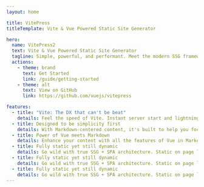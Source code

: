 ```yaml
---
layout: home

title: VitePress
titleTemplate: Vite & Vue Powered Static Site Generator

hero:
  name: VitePress2
  text: Vite & Vue Powered Static Site Generator
  tagline: Simple, powerful, and performant. Meet the modern SSG framework you've always wanted.
  actions:
    - theme: brand
      text: Get Started
      link: /guide/getting-started
    - theme: alt
      text: View on GitHub
      link: https://github.com/vuejs/vitepress

features:
  - title: "Vite: The DX that can't be beat"
    details: Feel the speed of Vite. Instant server start and lightning fast HMR that stays fast regardless of the app size.
  - title: Designed to be simplicity first
    details: With Markdown-centered content, it's built to help you focus on writing and deployed with minimum configuration.
  - title: Power of Vue meets Markdown
    details: Enhance your content with all the features of Vue in Markdown, while being able to customize your site with Vue.
  - title: Fully static yet still dynamic
    details: Go wild with true SSG + SPA architecture. Static on page load, but engage users with 100% interactivity from there.
  - title: Fully static yet still dynamic
    details: Go wild with true SSG + SPA architecture. Static on page load, but engage users with 100% interactivity from there.
  - title: Fully static yet still dynamic
    details: Go wild with true SSG + SPA architecture. Static on page load, but engage users with 100% interactivity from there.
---
```

